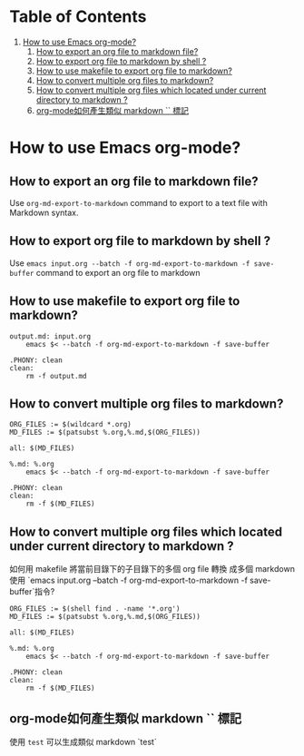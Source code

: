 
# Table of Contents

1.  [How to use Emacs org-mode?](#org8e4ac17)
    1.  [How to export an org file to markdown file?](#orga253089)
    2.  [How to export org file to markdown by shell ?](#orga354c7e)
    3.  [How to use makefile to export org file to markdown?](#orgd0121e1)
    4.  [How to convert multiple org files to markdown?](#org291b210)
    5.  [How to convert multiple org files which located under current directory to markdown ?](#org4ee2211)
    6.  [org-mode如何產生類似 markdown \`\` 標記](#orgb96cb57)


<a id="org8e4ac17"></a>

# How to use Emacs org-mode?


<a id="orga253089"></a>

## How to export an org file to markdown file?

Use `org-md-export-to-markdown` command to export to a text file with Markdown syntax.


<a id="orga354c7e"></a>

## How to export org file to markdown by shell ?

Use `emacs input.org --batch -f org-md-export-to-markdown -f save-buffer`  command to export an org file to markdown


<a id="orgd0121e1"></a>

## How to use makefile to export org file to markdown?

    output.md: input.org
        emacs $< --batch -f org-md-export-to-markdown -f save-buffer
    
    .PHONY: clean
    clean:
        rm -f output.md


<a id="org291b210"></a>

## How to convert multiple org files to markdown?

    ORG_FILES := $(wildcard *.org)
    MD_FILES := $(patsubst %.org,%.md,$(ORG_FILES))
    
    all: $(MD_FILES)
    
    %.md: %.org
        emacs $< --batch -f org-md-export-to-markdown -f save-buffer
    
    .PHONY: clean
    clean:
        rm -f $(MD_FILES)


<a id="org4ee2211"></a>

## How to convert multiple org files which located under current directory to markdown ?

如何用 makefile 將當前目錄下的子目錄下的多個 org file 轉換 成多個 markdown 使用 \`emacs input.org &#x2013;batch -f org-md-export-to-markdown -f save-buffer\`指令?

    ORG_FILES := $(shell find . -name '*.org')
    MD_FILES := $(patsubst %.org,%.md,$(ORG_FILES))
    
    all: $(MD_FILES)
    
    %.md: %.org
        emacs $< --batch -f org-md-export-to-markdown -f save-buffer
    
    .PHONY: clean
    clean:
        rm -f $(MD_FILES)


<a id="orgb96cb57"></a>

## org-mode如何產生類似 markdown \`\` 標記

使用 `test` 可以生成類似 markdown \`test\` 

